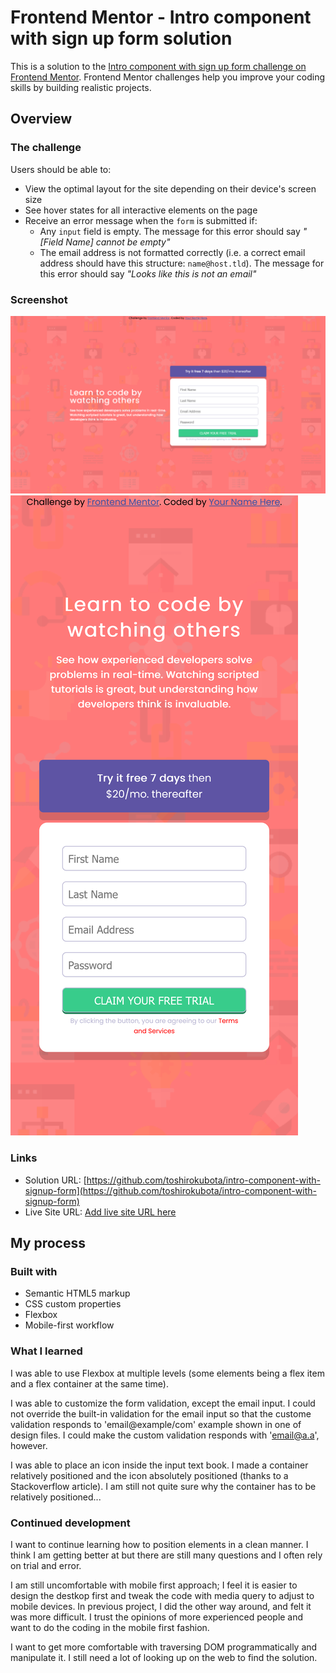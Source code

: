 # Frontend Mentor - Intro component with sign up form solution

This is a solution to the [Intro component with sign up form challenge on Frontend Mentor](https://www.frontendmentor.io/challenges/intro-component-with-signup-form-5cf91bd49edda32581d28fd1). Frontend Mentor challenges help you improve your coding skills by building realistic projects. 

## Overview

### The challenge

Users should be able to:

- View the optimal layout for the site depending on their device's screen size
- See hover states for all interactive elements on the page
- Receive an error message when the `form` is submitted if:
  - Any `input` field is empty. The message for this error should say *"[Field Name] cannot be empty"*
  - The email address is not formatted correctly (i.e. a correct email address should have this structure: `name@host.tld`). The message for this error should say *"Looks like this is not an email"*

### Screenshot

![Desktop version](./ScreenshotDesktop.png)
![Mobile version](./ScreenshotMobile.png)

### Links

- Solution URL: [https://github.com/toshirokubota/intro-component-with-signup-form](https://github.com/toshirokubota/intro-component-with-signup-form)
- Live Site URL: [Add live site URL here](https://your-live-site-url.com)

## My process

### Built with

- Semantic HTML5 markup
- CSS custom properties
- Flexbox
- Mobile-first workflow

### What I learned

I was able to use Flexbox at multiple levels (some elements being a flex item and a flex container at the same time).

I was able to customize the form validation, except the email input. I could not override the built-in validation 
for the email input so that the custome validation responds to 'email@example/com' example shown in one of design files. I
could make the custom validation responds with 'email@a.a', however.

I was able to place an icon inside the input text book. I made a container relatively positioned and the icon absolutely
positioned (thanks to a Stackoverflow article). I am still not quite sure why the container has to be relatively positioned...


### Continued development

I want to continue learning how to position elements in a clean manner. I think I am getting better at but there are still 
many questions and I often rely on trial and error.

I am still uncomfortable with mobile first approach; I feel it is easier to design the destkop first and tweak the code 
with media query to adjust to mobile devices. In previous project, I did the other way around, and felt it was more difficult.
I trust the opinions of more experienced people and want to do the coding in the mobile first fashion.

I want to get more comfortable with traversing DOM programmatically and manipulate it. I still need a lot of looking up on the
web to find the solution. 

